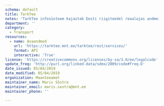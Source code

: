 ```yaml
---
schema: default
title: TarkTee
notes: 'TarkTee infosüsteem kajastab Eesti riigiteedel reaalajas andmeid liikluspiirangute kohta, sh. teepiirangud ja massipiirangud ning soovitatavad ümnersõidud ja suurendatud piirkiiruse andmeid riiklikel teedel. Masinloetavad andmed on kättesaadavad ka TarkTee kodulehelt Datex II andmevärava kaudu: https://www.tarktee.ee/#/et/datex'
department: ''
category:
  - Transport
resources:
  - name: Avaandmed
    url: 'https://tarktee.mnt.ee/tarktee/rest/services/'
    format: API
    interactive: 'True'
license: 'https://creativecommons.org/licenses/by-sa/3.0/ee/legalcode'
update_freq: 'http://purl.org/linked-data/sdmx/2009/code#freq-D'
date_issued: 05/04/2019
date_modified: 05/04/2019 
organization: Maanteeamet
maintainer_name: Maris Sõstra
maintainer_email: maris.sostra@mnt.ee
maintainer_phone: ''

---
```

